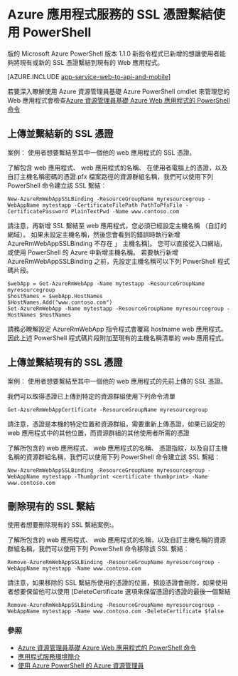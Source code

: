 <properties
    pageTitle="使用 PowerShell 的 SSL 憑證繫結"
    description="瞭解如何將 SSL 憑證繫結至您的 web 應用程式，使用 PowerShell。"
    services="app-service\web"
    documentationCenter=""
    authors="ahmedelnably"
    manager="stefsch"
    editor=""/>

<tags
    ms.service="app-service-web"
    ms.workload="web"
    ms.tgt_pltfrm="na"
    ms.devlang="na"
    ms.topic="article"
    ms.date="01/13/2016"
    ms.author="ahmedelnably"/>

# <a name="azure-app-service-ssl-certificate-binding-using-powershell"></a>Azure 應用程式服務的 SSL 憑證繫結使用 PowerShell #

版的 Microsoft Azure PowerShell 版本 1.1.0 新指令程式已新增的想讓使用者能夠將現有或新的 SSL 憑證繫結到現有的 Web 應用程式。

[AZURE.INCLUDE [app-service-web-to-api-and-mobile](../../includes/app-service-web-to-api-and-mobile.md)] 

若要深入瞭解使用 Azure 資源管理員基礎 Azure PowerShell cmdlet 來管理您的 Web 應用程式會檢查[Azure 資源管理員基礎 Azure Web 應用程式的 PowerShell 命令](app-service-web-app-azure-resource-manager-powershell.md)

## <a name="uploading-and-binding-a-new-ssl-certificate"></a>上傳並繫結新的 SSL 憑證 ##

案例︰ 使用者想要繫結至其中一個他的 web 應用程式的 SSL 憑證。

了解包含 web 應用程式、 web 應用程式的名稱、 在使用者電腦上的憑證，以及自訂主機名稱密碼的憑證.pfx 檔案路徑的資源群組名稱，我們可以使用下列 PowerShell 命令建立該 SSL 繫結︰

    New-AzureRmWebAppSSLBinding -ResourceGroupName myresourcegroup -WebAppName mytestapp -CertificateFilePath PathToPfxFile -CertificatePassword PlainTextPwd -Name www.contoso.com

請注意，再新增 SSL 繫結至 web 應用程式，您必須已經設定主機名稱 （自訂的網域）。 如果未設定主機名稱，然後您會看到的錯誤時執行新增 AzureRmWebAppSSLBinding 不存在 」 主機名稱]。 您可以直接從入口網站，或使用 PowerShell 的 Azure 中新增主機名稱。 若要執行新增 AzureRmWebAppSSLBinding 之前，先設定主機名稱可以下列 PowerShell 程式碼片段。   
  
    $webApp = Get-AzureRmWebApp -Name mytestapp -ResourceGroupName myresourcegroup  
    $hostNames = $webApp.HostNames  
    $HostNames.Add("www.contoso.com")  
    Set-AzureRmWebApp -Name mytestapp -ResourceGroupName myresourcegroup -HostNames $HostNames   
  
請務必瞭解設定 AzureRmWebApp 指令程式會覆寫 hostname web 應用程式。 因此上述 PowerShell 程式碼片段附加至現有的主機名稱清單的 web 應用程式。  

## <a name="uploading-and-binding-an-existing-ssl-certificate"></a>上傳並繫結現有的 SSL 憑證 ##

案例︰ 使用者想要繫結至其中一個他的 web 應用程式的先前上傳的 SSL 憑證。

我們可以取得憑證已上傳到特定的資源群組使用下列命令清單

    Get-AzureRmWebAppCertificate -ResourceGroupName myresourcegroup

請注意，憑證是本機的特定位置和資源群組，需要重新上傳憑證，如果已設定的 web 應用程式中的其他位置，而資源群組的其他使用者所需的憑證 

了解所包含的 web 應用程式、 web 應用程式的名稱、 憑證指紋，以及自訂主機名稱的資源群組名稱，我們可以使用下列 PowerShell 命令建立該 SSL 繫結︰

    New-AzureRmWebAppSSLBinding -ResourceGroupName myresourcegroup -WebAppName mytestapp -Thumbprint <certificate thumbprint> -Name www.contoso.com

## <a name="deleting-an-existing-ssl-binding"></a>刪除現有的 SSL 繫結  ##

使用者想要刪除現有的 SSL 繫結案例:。

了解所包含的 web 應用程式、 web 應用程式的名稱，以及自訂主機名稱的資源群組名稱，我們可以使用下列 PowerShell 命令移除該 SSL 繫結︰

    Remove-AzureRmWebAppSSLBinding -ResourceGroupName myresourcegroup -WebAppName mytestapp -Name www.contoso.com

請注意，如果移除的 SSL 繫結所使用的憑證的位置，預設憑證會刪除，如果使用者想要保留他可以使用 [DeleteCertificate 選項來保留憑證的憑證的最後一個繫結

    Remove-AzureRmWebAppSSLBinding -ResourceGroupName myresourcegroup -WebAppName mytestapp -Name www.contoso.com -DeleteCertificate $false

### <a name="references"></a>參照 ###
- [Azure 資源管理員基礎 Azure Web 應用程式的 PowerShell 命令](app-service-web-app-azure-resource-manager-powershell.md)
- [應用程式服務環境簡介](app-service-app-service-environment-intro.md)
- [使用 Azure PowerShell 的 Azure 資源管理員](../powershell-azure-resource-manager.md)
